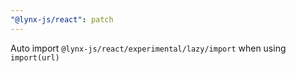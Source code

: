 ```yaml
---
"@lynx-js/react": patch
---
```


Auto import `@lynx-js/react/experimental/lazy/import` when using `import(url)`
